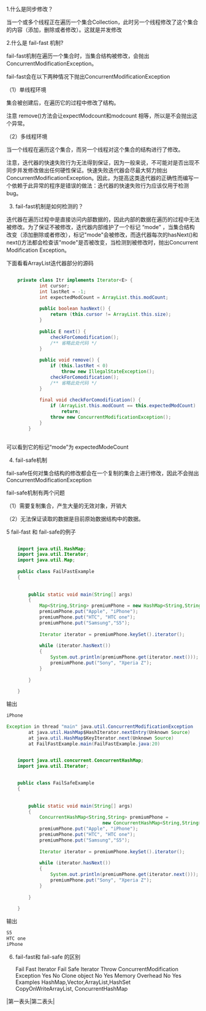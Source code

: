 1.什么是同步修改？

当一个或多个线程正在遍历一个集合Collection，此时另一个线程修改了这个集合的内容（添加，删除或者修改）。这就是并发修改

2.什么是 fail-fast 机制?

fail-fast机制在遍历一个集合时，当集合结构被修改，会抛出ConcurrentModificationException。

fail-fast会在以下两种情况下抛出ConcurrentModificationException

（1）单线程环境

集合被创建后，在遍历它的过程中修改了结构。

注意 remove()方法会让expectModcount和modcount 相等，所以是不会抛出这个异常。

（2）多线程环境

当一个线程在遍历这个集合，而另一个线程对这个集合的结构进行了修改。


注意，迭代器的快速失败行为无法得到保证，因为一般来说，不可能对是否出现不同步并发修改做出任何硬性保证。快速失败迭代器会尽最大努力抛出 ConcurrentModificationException。因此，为提高这类迭代器的正确性而编写一个依赖于此异常的程序是错误的做法：迭代器的快速失败行为应该仅用于检测 bug。

3. fail-fast机制是如何检测的？

迭代器在遍历过程中是直接访问内部数据的，因此内部的数据在遍历的过程中无法被修改。为了保证不被修改，迭代器内部维护了一个标记 “mode” ，当集合结构改变（添加删除或者修改），标记"mode"会被修改，而迭代器每次的hasNext()和next()方法都会检查该"mode"是否被改变，当检测到被修改时，抛出Concurrent Modification Exception。

下面看看ArrayList迭代器部分的源码

```Java

    private class Itr implements Iterator<E> {  
            int cursor;  
            int lastRet = -1;  
            int expectedModCount = ArrayList.this.modCount;  
      
            public boolean hasNext() {  
                return (this.cursor != ArrayList.this.size);  
            }  
      
            public E next() {  
                checkForComodification();  
                /** 省略此处代码 */  
            }  
      
            public void remove() {  
                if (this.lastRet < 0)  
                    throw new IllegalStateException();  
                checkForComodification();  
                /** 省略此处代码 */  
            }  
      
            final void checkForComodification() {  
                if (ArrayList.this.modCount == this.expectedModCount)  
                    return;  
                throw new ConcurrentModificationException();  
            }  
        }  
      
```
  可以看到它的标记“mode”为 expectedModeCount
  
4. fail-safe机制

fail-safe任何对集合结构的修改都会在一个复制的集合上进行修改，因此不会抛出ConcurrentModificationException

fail-safe机制有两个问题

（1）需要复制集合，产生大量的无效对象，开销大

（2）无法保证读取的数据是目前原始数据结构中的数据。


5 fail-fast 和 fail-safe的例子

```Java

    import java.util.HashMap;  
    import java.util.Iterator;  
    import java.util.Map;  
      
    public class FailFastExample  
    {  
          
          
        public static void main(String[] args)  
        {  
            Map<String,String> premiumPhone = new HashMap<String,String>();  
            premiumPhone.put("Apple", "iPhone");  
            premiumPhone.put("HTC", "HTC one");  
            premiumPhone.put("Samsung","S5");  
              
            Iterator iterator = premiumPhone.keySet().iterator();  
              
            while (iterator.hasNext())  
            {  
                System.out.println(premiumPhone.get(iterator.next()));  
                premiumPhone.put("Sony", "Xperia Z");  
            }  
              
        }  
          
    }  
```

输出
```Java
iPhone 

Exception in thread "main" java.util.ConcurrentModificationException
        at java.util.HashMap$HashIterator.nextEntry(Unknown Source)
        at java.util.HashMap$KeyIterator.next(Unknown Source)
        at FailFastExample.main(FailFastExample.java:20)
```

```Java

    import java.util.concurrent.ConcurrentHashMap;  
    import java.util.Iterator;  
      
      
    public class FailSafeExample  
    {  
          
          
        public static void main(String[] args)  
        {  
            ConcurrentHashMap<String,String> premiumPhone =   
                                   new ConcurrentHashMap<String,String>();  
            premiumPhone.put("Apple", "iPhone");  
            premiumPhone.put("HTC", "HTC one");  
            premiumPhone.put("Samsung","S5");  
              
            Iterator iterator = premiumPhone.keySet().iterator();  
              
            while (iterator.hasNext())  
            {  
                System.out.println(premiumPhone.get(iterator.next()));  
                premiumPhone.put("Sony", "Xperia Z");  
            }  
              
        }  
          
    }  
```

输出
```Java
S5
HTC one
iPhone
```

6. fail-fast和 fail-safe 的区别



  	Fail Fast Iterator 	Fail Safe Iterator
Throw ConcurrentModification Exception 	Yes 	No
Clone object 	No 	Yes
Memory Overhead 	No 	Yes
Examples 	HashMap,Vector,ArrayList,HashSet 	
CopyOnWriteArrayList,
ConcurrentHashMap

|第一表头|第二表头|

